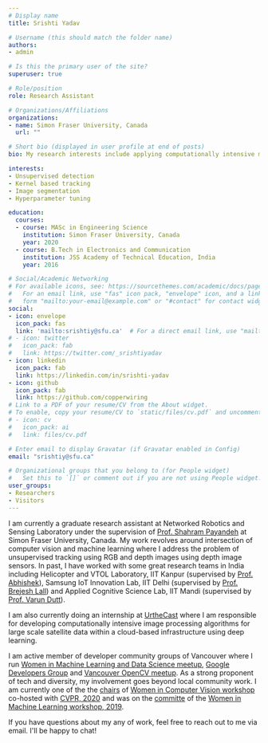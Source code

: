 ```yaml
---
# Display name
title: Srishti Yadav

# Username (this should match the folder name)
authors:
- admin

# Is this the primary user of the site?
superuser: true

# Role/position
role: Research Assistant

# Organizations/Affiliations
organizations:
- name: Simon Fraser University, Canada
  url: ""

# Short bio (displayed in user profile at end of posts)
bio: My research interests include applying computationally intensive machine learning algorithm to computer vision algoritmns.

interests:
- Unsupervised detection
- Kernel based tracking
- Image segmentation
- Hyperparameter tuning

education:
  courses:
  - course: MASc in Engineering Science
    institution: Simon Fraser University, Canada
    year: 2020
  - course: B.Tech in Electronics and Communication
    institution: JSS Academy of Technical Education, India
    year: 2016

# Social/Academic Networking
# For available icons, see: https://sourcethemes.com/academic/docs/page-builder/#icons
#   For an email link, use "fas" icon pack, "envelope" icon, and a link in the
#   form "mailto:your-email@example.com" or "#contact" for contact widget.
social:
- icon: envelope
  icon_pack: fas
  link: 'mailto:srishtiy@sfu.ca'  # For a direct email link, use "mailto:test@example.org".
# - icon: twitter
#   icon_pack: fab
#   link: https://twitter.com/_srishtiyadav
- icon: linkedin
  icon_pack: fab
  link: https://linkedin.com/in/srishti-yadav
- icon: github
  icon_pack: fab
  link: https://github.com/copperwiring
# Link to a PDF of your resume/CV from the About widget.
# To enable, copy your resume/CV to `static/files/cv.pdf` and uncomment the lines below.
# - icon: cv
#   icon_pack: ai
#   link: files/cv.pdf

# Enter email to display Gravatar (if Gravatar enabled in Config)
email: "srishtiy@sfu.ca"

# Organizational groups that you belong to (for People widget)
#   Set this to `[]` or comment out if you are not using People widget.
user_groups:
- Researchers
- Visitors
---
```


I am currently a graduate research assistant at Networked Robotics and Sensing Laboratory under the supervision of [Prof. Shahram Payandeh](https://www.sfu.ca/engineering/faculty-and-staff/faculty/shahram_payandeh.html!) at Simon Fraser University, Canada. My work revolves around intersection of computer vision and machine learning where I address the problem of unsupervised tracking using RGB and depth images using depth image sensors. In past, I have worked with some great research teams in India including Helicopter and VTOL Laboratory, IIT Kanpur (supervised by [Prof. Abhishek](http://www.iitk.ac.in/aero/abhishek/)), Samsung IoT Innovation Lab, IIT Delhi (supervised by [Prof. Brejesh Lall](http://web.iitd.ac.in/~brejesh/)) and Applied Cognitive Science Lab, IIT Mandi (supervised by [Prof. Varun Dutt](http://faculty.iitmandi.ac.in/~varun/)).

I am also currently doing an internship at [UrtheCast](https://www.urthecast.com/) where I am responsible for developing computationally intensive image processing algorithms for large scale satellite data within a cloud-based infrastructure using deep learning.

I am active member of developer community groups of Vancouver where I run [Women in Machine Learning and Data Science meetup](https://www.meetup.com/Vancouver-Women-in-Machine-Learning-and-Data-Science/), [Google Developers Group](https://www.meetup.com/gdg-burnaby/) and [Vancouver OpenCV meetup](https://www.meetup.com/Vancouver-OpenCV-Meetup/). As a strong proponent of tech and diversity, my involvement goes beyond local community work. I am currently one of the the [chairs](https://sites.google.com/view/wicvworkshop-cvpr2020/committee) of [Women in Computer Vision workshop](https://sites.google.com/view/wicvworkshop-cvpr2020/) co-hosted with [CVPR, 2020](http://cvpr2020.thecvf.com/) and was on the [committe](https://wimlworkshop.org/2019/committee/) of the [Women in Machine Learning workshop, 2019](https://wimlworkshop.org/2019/).

If you have questions about my any of work, feel free to reach out to me via email. I'll be happy to chat!
